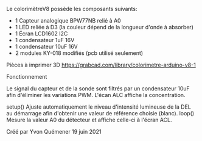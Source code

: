 Le colorimètreV8 possède les composants suivants:
- 1 Capteur analogique BPW77NB relié à A0
- 1 LED reliée à D3 (la couleur dépend de la longueur d'onde à absorber)
- 1 Écran LCD1602 I2C
- 1 condensateur 1uF 16V
- 1 condensateur 10uF 16V
- 2 modules KY-018 modifiés (pcb utilisé seulement)

Pièces à imprimer 3D
https://grabcad.com/library/colorimetre-arduino-v8-1

Fonctionnement

Le signal du capteur et de la sonde sont filtrés par un condensateur 10uF afin d'éliminer les variations PWM.
L'écan ALC affiche la concentration.

setup() 
Ajuste automatiquement le niveau d'intensité lumineuse de la DEL au démarrage afin d'obtenir une valeur de référence choisie (blanc).
loop() 
Mesure la valeur A0 du détecteur et affiche celle-ci à l'écran ACL.

Créé par Yvon Quémener
19 juin 2021
